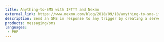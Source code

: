 ```yaml
---
title: Anything-to-SMS with IFTTT and Nexmo
external_link: https://www.nexmo.com/blog/2018/09/18/anything-to-sms-ifttt-nexmo-dr/
description: Send an SMS in response to any trigger by creating a serverless action in PHP that sends an SMS. Use IFTTT to send a webhook to the serverless action when your chosen event occurs
products: messaging/sms
languages:
 - PHP
---
```


